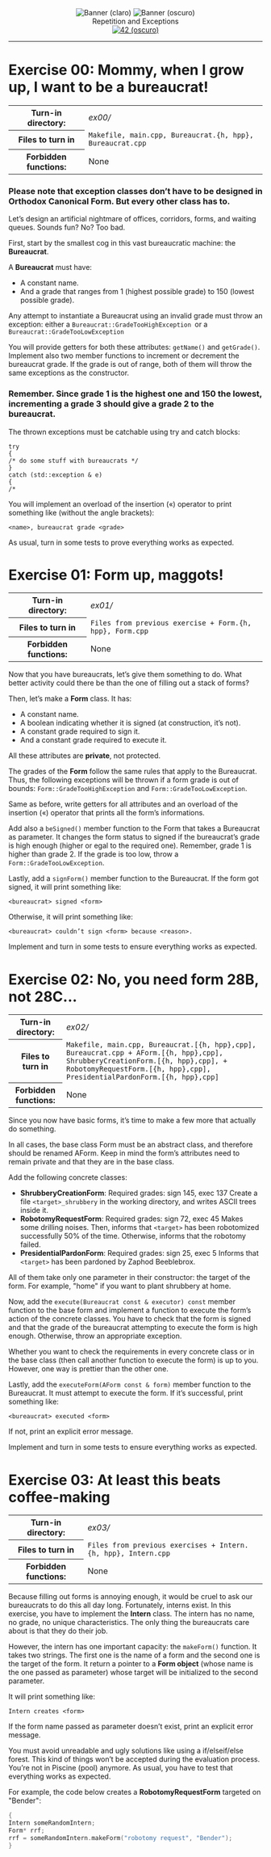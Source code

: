 <div align="center">
    <img src="https://github.com/15Galan/42_project-readmes/blob/master/banners/cursus/projects/cpp_module05-light.png?raw=true#gh-light-mode-only" alt="Banner (claro)" />
    <img src="https://github.com/15Galan/42_project-readmes/blob/master/banners/cursus/projects/cpp_module05-dark.png?raw=true#gh-dark-mode-only" alt="Banner (oscuro)" />
    <br>
   	Repetition and Exceptions
    <br>
    <a href='https://profile.intra.42.fr/users/alvega-g' target="_blank">
        <img alt='42 (oscuro)' src='https://img.shields.io/badge/Málaga-black?style=flat&logo=42&logoColor=white'/>
    </a>
</div>

---

# Exercise 00: Mommy, when I grow up, I want to be a bureaucrat!

<table>
<tr>
	<th>Turn-in directory:</th> 
	<td><i>ex00/</i></td>
</tr>
  <tr>
    <th>Files to turn in</th>
    <td><code>Makefile, main.cpp, Bureaucrat.{h, hpp}, Bureaucrat.cpp</code></td>
  </tr>
  <tr>
    <th>Forbidden functions:</th>
    <td>None</td>
  </tr>
</table>

### Please note that exception classes don’t have to be designed in Orthodox Canonical Form. But every other class has to.

Let’s design an artificial nightmare of offices, corridors, forms, and waiting queues.
Sounds fun? No? Too bad.

First, start by the smallest cog in this vast bureaucratic machine: the __Bureaucrat__.

A __Bureaucrat__ must have:
- A constant name.
- And a grade that ranges from 1 (highest possible grade) to 150 (lowest possible
grade).

Any attempt to instantiate a Bureaucrat using an invalid grade must throw an exception:
either a `Bureaucrat::GradeTooHighException `or a `Bureaucrat::GradeTooLowException`

You will provide getters for both these attributes: `getName()` and `getGrade()`. Implement also two member functions to increment or decrement the bureaucrat grade. If the grade is out of range, both of them will throw the same exceptions as the constructor.

### Remember. Since grade 1 is the highest one and 150 the lowest, incrementing a grade 3 should give a grade 2 to the bureaucrat.

The thrown exceptions must be catchable using try and catch blocks:

```shell
try
{
/* do some stuff with bureaucrats */
}
catch (std::exception & e)
{
/*
```

You will implement an overload of the insertion («) operator to print something like (without the angle brackets):

`<name>, bureaucrat grade <grade>`

As usual, turn in some tests to prove everything works as expected.

# Exercise 01: Form up, maggots!

<table>
<tr>
	<th>Turn-in directory:</th> 
	<td><i>ex01/</i></td>
</tr>
  <tr>
    <th>Files to turn in</th>
    <td><code>Files from previous exercise + Form.{h, hpp}, Form.cpp</code></td>
  </tr>
  <tr>
    <th>Forbidden functions:</th>
    <td>None</td>
  </tr>
</table>

Now that you have bureaucrats, let’s give them something to do. What better activity
could there be than the one of filling out a stack of forms?

Then, let’s make a __Form__ class. It has:
- A constant name.
- A boolean indicating whether it is signed (at construction, it’s not).
- A constant grade required to sign it.
- And a constant grade required to execute it.

All these attributes are __private__, not protected.

The grades of the __Form__ follow the same rules that apply to the Bureaucrat. Thus,
the following exceptions will be thrown if a form grade is out of bounds:
`Form::GradeTooHighException` and `Form::GradeTooLowException`.

Same as before, write getters for all attributes and an overload of the insertion («)
operator that prints all the form’s informations.

Add also a `beSigned()` member function to the Form that takes a Bureaucrat as parameter. It changes the form status to signed if the bureaucrat’s grade is high enough (higher or egal to the required one). Remember, grade 1 is higher than grade 2. If the grade is too low, throw a `Form::GradeTooLowException`.

Lastly, add a `signForm()` member function to the Bureaucrat. If the form got signed,
it will print something like:

`<bureaucrat> signed <form>`

Otherwise, it will print something like:

`<bureaucrat> couldn’t sign <form> because <reason>.`

Implement and turn in some tests to ensure everything works as expected.

# Exercise 02: No, you need form 28B, not 28C...

<table>
<tr>
	<th>Turn-in directory:</th> 
	<td><i>ex02/</i></td>
</tr>
  <tr>
    <th>Files to turn in</th>
    <td><code>Makefile, main.cpp, Bureaucrat.[{h, hpp},cpp], Bureaucrat.cpp + AForm.[{h, hpp},cpp], ShrubberyCreationForm.[{h, hpp},cpp], + RobotomyRequestForm.[{h, hpp},cpp], PresidentialPardonForm.[{h, hpp},cpp]</code></td>
  </tr>
  <tr>
    <th>Forbidden functions:</th>
    <td>None</td>
  </tr>
</table>

Since you now have basic forms, it’s time to make a few more that actually do something.

In all cases, the base class Form must be an abstract class, and therefore should be renamed AForm. Keep in mind the form’s attributes need to remain private and that they are in the base class.

Add the following concrete classes:

- __ShrubberyCreationForm__: Required grades: sign 145, exec 137
Create a file `<target>_shrubbery` in the working directory, and writes ASCII trees
inside it.
- __RobotomyRequestForm__: Required grades: sign 72, exec 45
Makes some drilling noises. Then, informs that `<target>` has been robotomized
successfully 50% of the time. Otherwise, informs that the robotomy failed.
- __PresidentialPardonForm__: Required grades: sign 25, exec 5
Informs that `<target>` has been pardoned by Zaphod Beeblebrox.

All of them take only one parameter in their constructor: the target of the form. For example, "home" if you want to plant shrubbery at home.

Now, add the `execute(Bureaucrat const & executor) const` member function to the base form and implement a function to execute the form’s action of the concrete classes. You have to check that the form is signed and that the grade of the bureaucrat attempting to execute the form is high enough. Otherwise, throw an appropriate exception.

Whether you want to check the requirements in every concrete class or in the base class (then call another function to execute the form) is up to you. However, one way is prettier than the other one.

Lastly, add the `executeForm(AForm const & form)` member function to the Bureaucrat. It must attempt to execute the form. If it’s successful, print something like:

`<bureaucrat> executed <form>`

If not, print an explicit error message.

Implement and turn in some tests to ensure everything works as expected.

# Exercise 03: At least this beats coffee-making

<table>
<tr>
	<th>Turn-in directory:</th> 
	<td><i>ex03/</i></td>
</tr>
  <tr>
    <th>Files to turn in</th>
    <td><code>Files from previous exercises + Intern.{h, hpp}, Intern.cpp</code></td>
  </tr>
  <tr>
    <th>Forbidden functions:</th>
    <td>None</td>
  </tr>
</table>

Because filling out forms is annoying enough, it would be cruel to ask our bureaucrats to do this all day long. Fortunately, interns exist. In this exercise, you have to implement the __Intern__ class. The intern has no name, no grade, no unique characteristics. The only thing the bureaucrats care about is that they do their job.

However, the intern has one important capacity: the `makeForm()` function. It takes two strings. The first one is the name of a form and the second one is the target of the form. It return a pointer to a __Form object__ (whose name is the one passed as parameter) whose target will be initialized to the second parameter.

It will print something like:

`Intern creates <form>`

If the form name passed as parameter doesn’t exist, print an explicit error message.

You must avoid unreadable and ugly solutions like using a if/elseif/else forest. This kind of things won’t be accepted during the evaluation process. You’re not in Piscine (pool) anymore. As usual, you have to test that everything works as expected.

For example, the code below creates a __RobotomyRequestForm__ targeted on "Bender":

```cpp
{
Intern someRandomIntern;
Form* rrf;
rrf = someRandomIntern.makeForm("robotomy request", "Bender");
}
```
